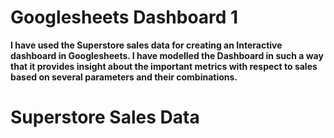 # Googlesheets Dashboard 1
**I have used the Superstore sales data for creating an Interactive dashboard in Googlesheets. I have modelled the Dashboard in such a way that it provides insight about the important metrics with respect to sales based on several parameters and their combinations.**

<h1> Superstore Sales Data </h1> 
